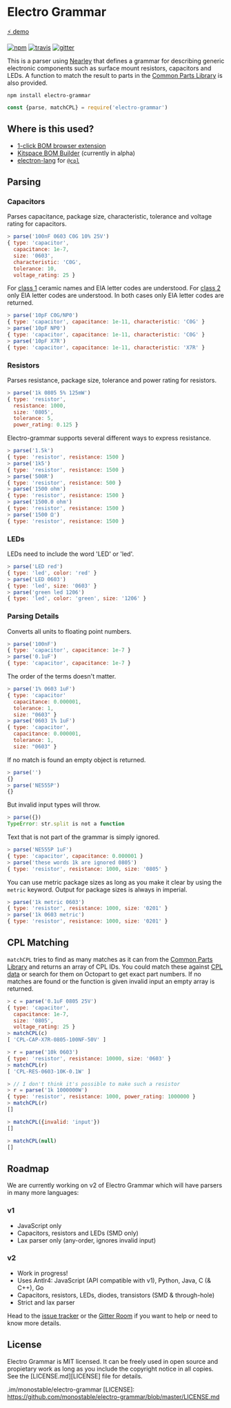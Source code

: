# Electro Grammar

[⚡ demo](https://kitspace.github.io/electro-grammar/)

[![npm](https://img.shields.io/npm/v/electro-grammar.svg?maxAge=3600)](https://www.npmjs.com/package/electro-grammar)
[![travis][BADGE]][BUILD]
[![gitter](https://badges.gitter.im/monostable/electro-grammar.svg)][CHAT]

This is a parser using [Nearley](http://nearley.js.org/) that defines a grammar for describing generic electronic components such as surface mount resistors, capacitors and LEDs.
A function to match the result to parts in the [Common Parts Library][CPL] is also provided.

```
npm install electro-grammar
```


```js
const {parse, matchCPL} = require('electro-grammar')
```

## Where is this used?

- [1-click BOM browser extension](https://1clickbom.com)
- [Kitspace BOM Builder](https://bom-builder.kitspace.org) (currently in alpha)
- [electron-lang](https://github.com/electron-lang/electron) for [`@cpl`](https://github.com/electron-lang/electron/blob/master/docs/reference.md#cpldescr)

## Parsing

### Capacitors
Parses capacitance, package size, characteristic, tolerance and voltage rating for capacitors.

```js
> parse('100nF 0603 C0G 10% 25V')
{ type: 'capacitor',
  capacitance: 1e-7,
  size: '0603',
  characteristic: 'C0G',
  tolerance: 10,
  voltage_rating: 25 }
```

For [class 1][CLASS-1] ceramic names and EIA letter codes are understood.
For [class 2][CLASS-2] only EIA letter codes are understood.
In both cases only EIA letter codes are returned.

```js
> parse('10pF C0G/NP0')
{ type: 'capacitor', capacitance: 1e-11, characteristic: 'C0G' }
> parse('10pF NP0')
{ type: 'capacitor', capacitance: 1e-11, characteristic: 'C0G' }
> parse('10pF X7R')
{ type: 'capacitor', capacitance: 1e-11, characteristic: 'X7R' }
```

### Resistors
Parses resistance, package size, tolerance and power rating for resistors.

```js
> parse('1k 0805 5% 125mW')
{ type: 'resistor',
  resistance: 1000,
  size: '0805',
  tolerance: 5,
  power_rating: 0.125 }
```

Electro-grammar supports several different ways to express resistance.

```js
> parse('1.5k')
{ type: 'resistor', resistance: 1500 }
> parse('1k5')
{ type: 'resistor', resistance: 1500 }
> parse('500R')
{ type: 'resistor', resistance: 500 }
> parse('1500 ohm')
{ type: 'resistor', resistance: 1500 }
> parse('1500.0 ohm')
{ type: 'resistor', resistance: 1500 }
> parse('1500 Ω')
{ type: 'resistor', resistance: 1500 }
```

### LEDs

LEDs need to include the word 'LED' or 'led'.

```js
> parse('LED red')
{ type: 'led', color: 'red' }
> parse('LED 0603')
{ type: 'led', size: '0603' }
> parse('green led 1206')
{ type: 'led', color: 'green', size: '1206' }
```


### Parsing Details

Converts all units to floating point numbers.

```js
> parse('100nF')
{ type: 'capacitor', capacitance: 1e-7 }
> parse('0.1uF')
{ type: 'capacitor', capacitance: 1e-7 }
```

The order of the terms doesn't matter.

```js
> parse('1% 0603 1uF')
{ type: 'capacitor'
  capacitance: 0.000001,
  tolerance: 1,
  size: "0603" }
> parse('0603 1% 1uF')
{ type: 'capacitor',
  capacitance: 0.000001,
  tolerance: 1,
  size: "0603" }
```

If no match is found an empty object is returned.

```js
> parse('')
{}
> parse('NE555P')
{}
```

But invalid input types will throw.

```js
> parse({})
TypeError: str.split is not a function
```

Text that is not part of the grammar is simply ignored.

```js
> parse('NE555P 1uF')
{ type: 'capacitor', capacitance: 0.000001 }
> parse('these words 1k are ignored 0805')
{ type: 'resistor', resistance: 1000, size: '0805' }
```

You can use metric package sizes as long as you make it clear by using the `metric` keyword.
Output for package sizes is always in imperial.

```js
> parse('1k metric 0603')
{ type: 'resistor', resistance: 1000, size: '0201' }
> parse('1k 0603 metric')
{ type: 'resistor', resistance: 1000, size: '0201' }
```

## CPL Matching
`matchCPL` tries to find as many matches as it can from the [Common Parts Library][CPL] and returns an array of CPL IDs.
You could match these against [CPL data][CPL-Data] or search for them on Octopart to get exact part numbers.
If no matches are found or the function is given invalid input an empty array is returned.

```js
> c = parse('0.1uF 0805 25V')
{ type: 'capacitor',
  capacitance: 1e-7,
  size: '0805',
  voltage_rating: 25 }
> matchCPL(c)
[ 'CPL-CAP-X7R-0805-100NF-50V' ]

> r = parse('10k 0603')
{ type: 'resistor', resistance: 10000, size: '0603' }
> matchCPL(r)
[ 'CPL-RES-0603-10K-0.1W' ]

> // I don't think it's possible to make such a resistor
> r = parse('1k 1000000W')
{ type: 'resistor', resistance: 1000, power_rating: 1000000 }
> matchCPL(r)
[]

> matchCPL({invalid: 'input'})
[]

> matchCPL(null)
[]
```

## Roadmap

We are currently working on v2 of Electro Grammar which will have parsers in many more languages:

### v1

- JavaScript only
- Capacitors, resistors and LEDs (SMD only)
- Lax parser only (any-order, ignores invalid input)

### v2

- Work in progress!
- Uses Antlr4: JavaScript (API compatible with v1), Python, Java, C (& C++), Go
- Capacitors, resistors, LEDs, diodes, transistors (SMD & through-hole)
- Strict and lax parser

Head to the [issue tracker][ISSUES] or the [Gitter Room][CHAT] if you want to help or need to know more details.

## License

Electro Grammar is MIT licensed. It can be freely used in open source and
propietary work as long as you include the copyright notice in all copies. See
the [LICENSE.md][LICENSE] file for details.

[CPL]: https://octopart.com/common-parts-library#Resistors
[CPL-DATA]: https://github.com/octopart/CPL-Data
[BADGE]: https://travis-ci.org/kitspace/electro-grammar.svg?branch=master
[BUILD]: https://travis-ci.org/kitspace/electro-grammar
[CLASS-1]: https://en.wikipedia.org/wiki/Ceramic_capacitor#Class_1_ceramic_capacitors
[CLASS-2]: https://en.wikipedia.org/wiki/Ceramic_capacitor#Class_2_ceramic_capacitors
[ISSUES]: https://github.com/kitspace/electro-grammar/issues
[CHAT]: https://
.im/monostable/electro-grammar
[LICENSE]: https://github.com/monostable/electro-grammar/blob/master/LICENSE.md
